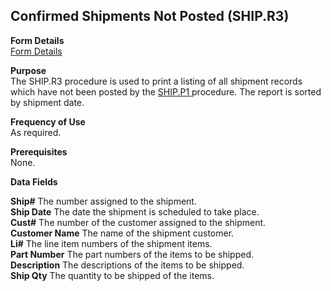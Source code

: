 ##  Confirmed Shipments Not Posted (SHIP.R3)

<PageHeader />

**Form Details**  
[ Form Details ](SHIP-R3-1/README.md)   

**Purpose**  
The SHIP.R3 procedure is used to print a listing of all shipment records which have not been posted by the [ SHIP.P1 ](../../../../rover/AP-OVERVIEW/AP-ENTRY/ACCT-CONTROL/ACCT-CONTROL-1/comm-e/SHIP-P1) procedure. The report is sorted by shipment date. 

**Frequency of Use**  
As required.

**Prerequisites**  
None.

**Data Fields**

**Ship#** The number assigned to the shipment.  
**Ship Date** The date the shipment is scheduled to take place.  
**Cust#** The number of the customer assigned to the shipment.  
**Customer Name** The name of the shipment customer.  
**Li#** The line item numbers of the shipment items.  
**Part Number** The part numbers of the items to be shipped.  
**Description** The descriptions of the items to be shipped.  
**Ship Qty** The quantity to be shipped of the items.  
  
<badge text= "Version 8.10.57" vertical="middle" />

<PageFooter />